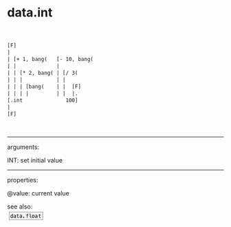 # data.int

```


[F]
|
| [+ 1, bang(   [- 10, bang(
| |             |
| | [* 2, bang( | [/ 3(
| | |           | |
| | | [bang(    | |  [F]
| | | |         | |  |.
[.int              100]
|
[F]

            
```
---
arguments:

INT: set initial value<br>

---
properties:

@value: current value<br>

see also:<br>
![data.float](img/object_data.float.png)

